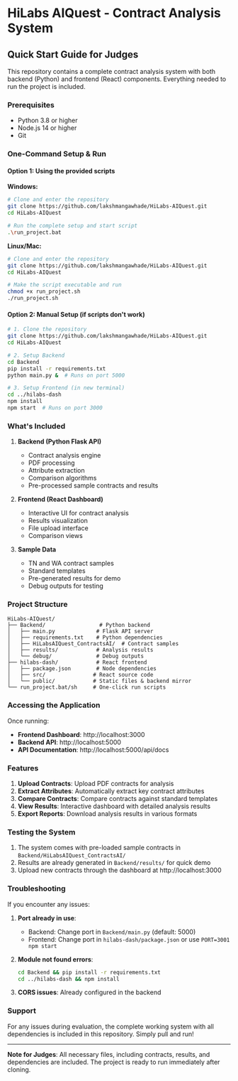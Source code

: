# HiLabs AIQuest - Contract Analysis System

## Quick Start Guide for Judges

This repository contains a complete contract analysis system with both backend (Python) and frontend (React) components. Everything needed to run the project is included.

### Prerequisites
- Python 3.8 or higher
- Node.js 14 or higher
- Git

### One-Command Setup & Run

#### Option 1: Using the provided scripts

**Windows:**
```bash
# Clone and enter the repository
git clone https://github.com/lakshmangawhade/HiLabs-AIQuest.git
cd HiLabs-AIQuest

# Run the complete setup and start script
.\run_project.bat
```

**Linux/Mac:**
```bash
# Clone and enter the repository
git clone https://github.com/lakshmangawhade/HiLabs-AIQuest.git
cd HiLabs-AIQuest

# Make the script executable and run
chmod +x run_project.sh
./run_project.sh
```

#### Option 2: Manual Setup (if scripts don't work)

```bash
# 1. Clone the repository
git clone https://github.com/lakshmangawhade/HiLabs-AIQuest.git
cd HiLabs-AIQuest

# 2. Setup Backend
cd Backend
pip install -r requirements.txt
python main.py &  # Runs on port 5000

# 3. Setup Frontend (in new terminal)
cd ../hilabs-dash
npm install
npm start  # Runs on port 3000
```

### What's Included

1. **Backend (Python Flask API)**
   - Contract analysis engine
   - PDF processing
   - Attribute extraction
   - Comparison algorithms
   - Pre-processed sample contracts and results

2. **Frontend (React Dashboard)**
   - Interactive UI for contract analysis
   - Results visualization
   - File upload interface
   - Comparison views

3. **Sample Data**
   - TN and WA contract samples
   - Standard templates
   - Pre-generated results for demo
   - Debug outputs for testing

### Project Structure
```
HiLabs-AIQuest/
├── Backend/                 # Python backend
│   ├── main.py             # Flask API server
│   ├── requirements.txt    # Python dependencies
│   ├── HiLabsAIQuest_ContractsAI/  # Contract samples
│   ├── results/            # Analysis results
│   └── debug/              # Debug outputs
├── hilabs-dash/            # React frontend
│   ├── package.json        # Node dependencies
│   ├── src/               # React source code
│   └── public/            # Static files & backend mirror
└── run_project.bat/sh     # One-click run scripts
```

### Accessing the Application

Once running:
- **Frontend Dashboard**: http://localhost:3000
- **Backend API**: http://localhost:5000
- **API Documentation**: http://localhost:5000/api/docs

### Features

1. **Upload Contracts**: Upload PDF contracts for analysis
2. **Extract Attributes**: Automatically extract key contract attributes
3. **Compare Contracts**: Compare contracts against standard templates
4. **View Results**: Interactive dashboard with detailed analysis results
5. **Export Reports**: Download analysis results in various formats

### Testing the System

1. The system comes with pre-loaded sample contracts in `Backend/HiLabsAIQuest_ContractsAI/`
2. Results are already generated in `Backend/results/` for quick demo
3. Upload new contracts through the dashboard at http://localhost:3000

### Troubleshooting

If you encounter any issues:

1. **Port already in use**: 
   - Backend: Change port in `Backend/main.py` (default: 5000)
   - Frontend: Change port in `hilabs-dash/package.json` or use `PORT=3001 npm start`

2. **Module not found errors**:
   ```bash
   cd Backend && pip install -r requirements.txt
   cd ../hilabs-dash && npm install
   ```

3. **CORS issues**: Already configured in the backend

### Support

For any issues during evaluation, the complete working system with all dependencies is included in this repository. Simply pull and run!

---
**Note for Judges**: All necessary files, including contracts, results, and dependencies are included. The project is ready to run immediately after cloning.
